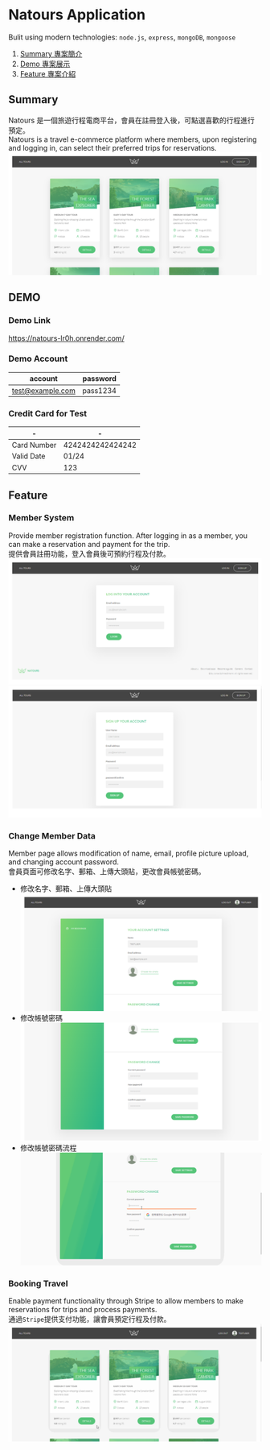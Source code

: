 # Natours Application

Bulit using modern technologies: `node.js`, `express`, `mongoDB`, `mongoose`

1. [Summary 專案簡介](https://github.com/yslsy/natours/tree/master#summary)
2. [Demo 專案展示](https://github.com/yslsy/natours/tree/master#demo)
3. [Feature 專案介紹](https://github.com/yslsy/natours/tree/master#feature)

## Summary

Natours 是一個旅遊行程電商平台，會員在註冊登入後，可點選喜歡的行程進行預定。<br>
Natours is a travel e-commerce platform where members, upon registering and logging in, can select their preferred trips for reservations.
![Home](https://github.com/yslsy/natours/blob/master/readmeImage/Home.png)

## DEMO

### Demo Link

https://natours-lr0h.onrender.com/

### Demo Account

| account          | password |
| ---------------- | -------- |
| test@example.com | pass1234 |

### Credit Card for Test

| -           | -                |
| ----------- | ---------------- |
| Card Number | 4242424242424242 |
| Valid Date  | 01/24            |
| CVV         | 123              |

## Feature

### Member System

Provide member registration function. After logging in as a member, you can make a reservation and payment for the trip.<br>
提供會員註冊功能，登入會員後可預約行程及付款。
![Login](https://github.com/yslsy/natours/blob/master/readmeImage/Login.png)
![Signup](https://github.com/yslsy/natours/blob/master/readmeImage/Signup.png)

### Change Member Data

Member page allows modification of name, email, profile picture upload, and changing account password.<br>
會員頁面可修改名字、郵箱、上傳大頭貼，更改會員帳號密碼。

- 修改名字、郵箱、上傳大頭貼
  ![Account setting](https://github.com/yslsy/natours/blob/master/readmeImage/Account%20setting.png)
- 修改帳號密碼
  ![Account setting](https://github.com/yslsy/natours/blob/master/readmeImage/Account%20password%20setting.png)
- 修改帳號密碼流程
  ![changepassword](https://github.com/yslsy/natours/blob/master/readmeImage/changepassword.gif)

### Booking Travel

Enable payment functionality through Stripe to allow members to make reservations for trips and process payments.<br>
通過`Stripe`提供支付功能，讓會員預定行程及付款。
![Booking](https://github.com/yslsy/natours/blob/master/readmeImage/booking.gif)
